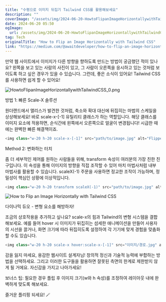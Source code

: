 ```yaml
---
title: "수평으로 이미지 뒤집기 Tailwind CSS를 활용해보세요"
description: ""
coverImage: "/assets/img/2024-06-20-HowtoFlipanImageHorizontallywithTailwindCSS_0.png"
date: 2024-06-20 05:50
ogImage: 
  url: /assets/img/2024-06-20-HowtoFlipanImageHorizontallywithTailwindCSS_0.png
tag: Tech
originalTitle: "How to Flip an Image Horizontally with Tailwind CSS"
link: "https://medium.com/@awaitdeveloper/how-to-flip-an-image-horizontally-with-tailwind-css-7144e55c464b"
---
```



만약 웹 사이트에서 이미지가 다른 방향을 향하도록 만드는 방법이 궁금했던 적이 있나요? 왼쪽을 보고 있는 사람의 사진이 있고, 그 사람이 오른쪽을 응시하고 있는 것처럼 보이도록 하고 싶은 경우가 있을 수 있습니다. 그런데, 좋은 소식이 있어요! Tailwind CSS를 사용하면 쉽게 할 수 있어요!

![HowtoFlipanImageHorizontallywithTailwindCSS_0.png](/assets/img/2024-06-20-HowtoFlipanImageHorizontallywithTailwindCSS_0.png)

방법 1: 빠른 Scale-X 솔루션

원더랜드에서 앨리스가 발견한 것처럼, 축소와 확대 대신에 뒤집히는 마법의 스케일을 상상해보세요! 바로 scale-x-[-1] 유틸리티 클래스가 하는 역할입니다. 해당 클래스를 이미지 요소에 적용하면, 순식간에 왼쪽에서 오른쪽으로 얼굴이 변경됩니다! 시급한 때에는 완벽한 빠른 해결책이죠.

<div class="content-ad"></div>

```js
<img class="w-20 h-20 scale-x-[-1]" src="path/to/image.jpg" alt="Flipped Character">
```

Method 2: 변화하는 터치

좀 더 세부적인 제어를 원하는 사람들을 위해, transform 속성이 여러분의 가장 친한 친구입니다. 이 속성을 통해 이미지의 방향을 직접 조작할 수 있어 마치 마법사처럼 내부 마법사를 활용할 수 있습니다. scaleX(-1) 주문을 사용하면 정교한 조작이 가능하며, 정밀성이 핵심인 상황에 이상적입니다.

```js
<img class="w-20 h-20 transform scaleX(-1)" src="path/to/image.jpg" alt="Precisely Flipped Character">
```

<div class="content-ad"></div>


![How to Flip an Image Horizontally with Tailwind CSS](/assets/img/2024-06-20-HowtoFlipanImageHorizontallywithTailwindCSS_1.png)

다이나믹 듀오 - 변형 요소를 해방하자!

조금의 상호작용을 추가하고 싶나요? scale-x의 힘과 Tailwind의 변형 시스템을 결합해보세요. 예를 들어 hover 시 이미지가 뒤집히는 섬세한 애니메이션을 만들어 사용자의 시선을 끌거나, 화면 크기에 따라 뒤집히도록 설정하여 각 기기에 맞게 경험을 맞춤화할 수도 있습니다.

```js
<img class="w-20 h-20 scale-x hover:scale-x-[-1]" src="이미지/경로.jpg" alt="인터랙티브하게 뒤집힌 캐릭터">
```

<div class="content-ad"></div>

감을 잃지 마세요, 용감한 웹사이트 설계자님! 창의적 정신과 기술적 능력에 부합하는 방법을 선택하세요. 그리고 이러한 도구들을 활용하면 잘못된 측면의 한계로 제한받지 않게 될 거에요. 자신감을 가지고 나아가세요!

보너스 팁: 필요한 경우 플립 후 이미지 크기(w와 h 속성)를 조정하여 레이아웃 내에 완벽하게 맞도록 해보세요.

즐거운 플리핑 되세요! 🪄